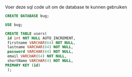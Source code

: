 Voer deze sql code uit om de database te kunnen gebruiken
```sql
CREATE DATABASE bug;

USE bug;

CREATE TABLE users( 
 id int NOT NULL AUTO_INCREMENT, 
 firstname VARCHAR(64) NOT NULL, 
 lastname VARCHAR(64) NOT NULL, 
 password VARCHAR(64) NOT NULL, 
 email VARCHAR(64) NOT NULL, 
 shortName VARCHAR(4) NOT NULL,
PRIMARY KEY (id) 
 );
 ```